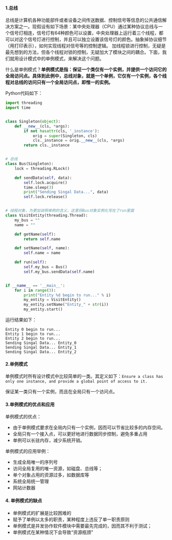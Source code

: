 #### 1.总线

总线是计算机各种功能部件或者设备之间传送数据、控制信号等信息的公共通信解决方案之一。现假设有如下场景：某中央处理器（CPU）通过某种协议总线与一个信号灯相连，信号灯有64种颜色可以设置，中央处理器上运行着三个线程，都可以对这个信号灯进行控制，并且可以独立设置该信号灯的颜色。抽象掉协议细节（用打印表示），如何实现线程对信号等的控制逻辑。
加线程锁进行控制，无疑是最先想到的方法，但各个线程对锁的控制，无疑加大了模块之间的耦合。下面，我们就用设计模式中的单例模式，来解决这个问题。

什么是单例模式？**单例模式是指：保证一个类仅有一个实例，并提供一个访问它的全局访问点。具体到此例中，总线对象，就是一个单例，它仅有一个实例，各个线程对总线的访问只有一个全局访问点，即惟一的实例。**

Python代码如下：

```python
import threading
import time


class Singleton(object):
    def __new__(cls, *args):
        if not hasattr(cls, '_instance'):
            orig = super(Singleton, cls)
            cls._instance = orig.__new__(cls, *args)
        return cls._instance


# 总线
class Bus(Singleton):
    lock = threading.RLock()

    def sendData(self, data):
        self.lock.acquire()
        time.sleep(3)
        print("Sending Singal Data...", data)
        self.lock.release()


# 线程对象，为更加说明单例的含义，这里将Bus对象实例化写在了run里面
class VisitEntity(threading.Thread):
    my_bus = ""
    name = ""

    def getName(self):
        return self.name

    def setName(self, name):
        self.name = name

    def run(self):
        self.my_bus = Bus()
        self.my_bus.sendData(self.name)


if __name__ == '__main__':
    for i in range(3):
        print("Entity %d begin to run..." % i)
        my_entity = VisitEntity()
        my_entity.setName("Entity_" + str(i))
        my_entity.start()

```

运行结果如下：

```
Entity 0 begin to run...
Entity 1 begin to run...
Entity 2 begin to run...
Sending Singal Data... Entity_0
Sending Singal Data... Entity_1
Sending Singal Data... Entity_2
```



#### 2.单例模式

单例模式时所有设计模式中比较简单的一类。其定义如下：`Ensure a class has only one instance, and provide a global point of access to it.` 

保证某一类只有一个实例，而且在全局只有一个访问点。 



#### 3.单例模式的优点和应用

单例模式的优点：

+ 由于单例模式要求在全局内只有一个实例，因而可以节省比较多的内存空间。
+ 全局只有一个接入点，可以更好地进行数据同步控制，避免多重占用
+ 单例可以长驻内存，减少系统开销。

单例模式的应用举例：

- 生成全局唯一的序列号
- 访问全局复用的唯一资源，如磁盘、总线等；
- 单个对象占用的资源过多，如数据库等
- 系统全局统一管理
- 网站计数器



#### 4. 单例模式的缺点

- 单例模式的扩展是比较困难的
- 赋予了单例以太多的职责，某种程度上违反了单一职责原则
- 单例模式是并发协作软件模块中需要最先完成的，因而其不利于测试；
- 单例模式在某种情况下会导致“资源瓶颈”

